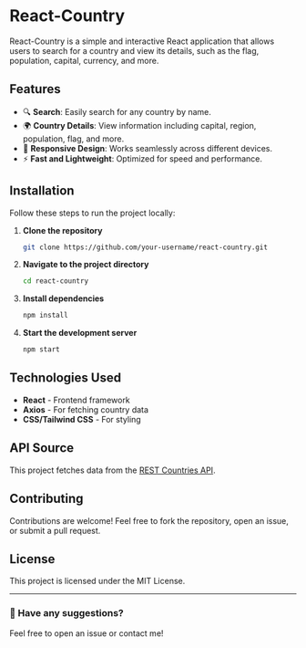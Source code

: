# React-Country

React-Country is a simple and interactive React application that allows users to search for a country and view its details, such as the flag, population, capital, currency, and more.

## Features

- 🔍 **Search**: Easily search for any country by name.
- 🌍 **Country Details**: View information including capital, region, population, flag, and more.
- 📱 **Responsive Design**: Works seamlessly across different devices.
- ⚡ **Fast and Lightweight**: Optimized for speed and performance.

## Installation

Follow these steps to run the project locally:

1. **Clone the repository**
   ```sh
   git clone https://github.com/your-username/react-country.git
   ```
2. **Navigate to the project directory**
   ```sh
   cd react-country
   ```
3. **Install dependencies**
   ```sh
   npm install
   ```
4. **Start the development server**
   ```sh
   npm start
   ```

## Technologies Used

- **React** - Frontend framework
- **Axios** - For fetching country data
- **CSS/Tailwind CSS** - For styling

## API Source

This project fetches data from the [REST Countries API](https://restcountries.com/).

## Contributing

Contributions are welcome! Feel free to fork the repository, open an issue, or submit a pull request.

## License

This project is licensed under the MIT License.

---

### 📩 Have any suggestions?
Feel free to open an issue or contact me!


